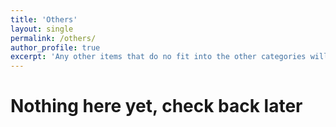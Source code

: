 ```yaml
---
title: 'Others'
layout: single
permalink: /others/
author_profile: true
excerpt: 'Any other items that do no fit into the other categories will be placed here'
---
```


# Nothing here yet, check back later
